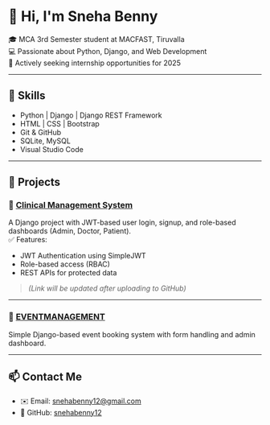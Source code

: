 # 👋 Hi, I'm Sneha Benny

🎓 MCA 3rd Semester student at MACFAST, Tiruvalla  
💻 Passionate about Python, Django, and Web Development  
🚀 Actively seeking internship opportunities for 2025  

---

## 💼 Skills

- Python | Django | Django REST Framework  
- HTML | CSS | Bootstrap  
- Git & GitHub  
- SQLite, MySQL  
- Visual Studio Code

---

## 🔧 Projects

### 🔹 [Clinical Management System](#)
A Django project with JWT-based user login, signup, and role-based dashboards (Admin, Doctor, Patient).  
✅ Features:
- JWT Authentication using SimpleJWT  
- Role-based access (RBAC)  
- REST APIs for protected data  
> *(Link will be updated after uploading to GitHub)*

---

### 🔹 [EVENTMANAGEMENT](https://github.com/snehabenny12/EVENTMANAGEMENT)
Simple Django-based event booking system with form handling and admin dashboard.

---

## 📫 Contact Me

- ✉️ Email: snehabenny12@gmail.com  
- 🔗 GitHub: [snehabenny12](https://github.com/snehabenny12)
